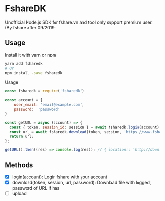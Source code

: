 # FshareDK

Unofficial Node.js SDK for fshare.vn and tool only support premium user. (By fshare after 09/2019)


## Usage

Install it with yarn or npm

```bash
yarn add fsharedk
# Or
npm install -save fsharedk
```

Usage 

```javascript
const fsharedk = require('fsharedk')

const account = {
    user_email: 'email@example.com',
    password:  'password'
}

const getURL = async (account) => {
  const { token, session_id: session } = await fsharedk.login(account);
  const url = await fsharedk.download(token, session, 'https://www.fshare.vn/file/xxxx...');
  return url;
};

getURL().then((res) => console.log(res)); // { location:: 'http://download.fshare.vn/dl/xxx...' }

```

## Methods

- [x] login(account): Login fshare with your account
- [x] download(token, session, url, password): Download file with logged, password of URL if has
- [ ] upload
